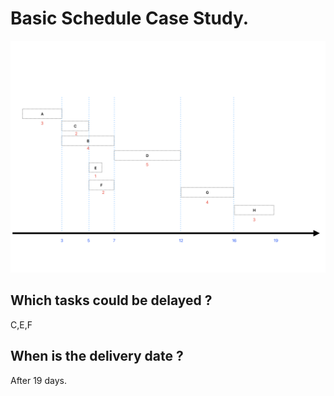# Basic Schedule Case Study.

![Basic Shedule](./basic_shedule.png)

## Which tasks could be delayed ?

C,E,F

## When is the delivery date ?

After 19 days.
